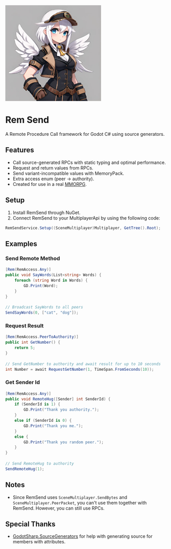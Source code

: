 <img src="https://raw.githubusercontent.com/Joy-less/RemSend/main/Assets/Icon.png" width="300" />

# Rem Send

A Remote Procedure Call framework for Godot C# using source generators.

## Features

- Call source-generated RPCs with static typing and optimal performance.
- Request and return values from RPCs.
- Send variant-incompatible values with MemoryPack.
- Extra access enum (peer -> authority).
- Created for use in a real [MMORPG](https://youtu.be/4ptBKI0cGhI).

## Setup

1. Install RemSend through NuGet.
2. Connect RemSend to your MultiplayerApi by using the following code:
```cs
RemSendService.Setup((SceneMultiplayer)Multiplayer, GetTree().Root);
```

## Examples

### Send Remote Method

```cs
[Rem(RemAccess.Any)]
public void SayWords(List<string> Words) {
    foreach (string Word in Words) {
        GD.Print(Word);
    }
}

// Broadcast SayWords to all peers
SendSayWords(0, ["cat", "dog"]);
```

### Request Result

```cs
[Rem(RemAccess.PeerToAuthority)]
public int GetNumber() {
    return 5;
}

// Send GetNumber to authority and await result for up to 10 seconds
int Number = await RequestGetNumber(1, TimeSpan.FromSeconds(10));
```

### Get Sender Id

```cs
[Rem(RemAccess.Any)]
public void RemoteHug([Sender] int SenderId) {
    if (SenderId is 1) {
        GD.Print("Thank you authority.");
    }
    else if (SenderId is 0) {
        GD.Print("Thank you me.");
    }
    else {
        GD.Print("Thank you random peer.");
    }
}

// Send RemoteHug to authority
SendRemoteHug(1);
```

## Notes

- Since RemSend uses `SceneMultiplayer.SendBytes` and `SceneMultiplayer.PeerPacket`, you can't use them together with RemSend. However, you can still use RPCs.

## Special Thanks

- [GodotSharp.SourceGenerators](https://github.com/Cat-Lips/GodotSharp.SourceGenerators) for help with generating source for members with attributes.